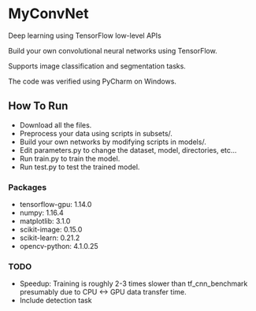 # MyConvNet
  Deep learning using TensorFlow low-level APIs

  Build your own convolutional neural networks using TensorFlow.
  
  Supports image classification and segmentation tasks.
  
  The code was verified using PyCharm on Windows.

## How To Run
- Download all the files.
- Preprocess your data using scripts in subsets/.
- Build your own networks by modifying scripts in models/.
- Edit parameters.py to change the dataset, model, directories, etc...
- Run train.py to train the model.
- Run test.py to test the trained model.

### Packages
- tensorflow-gpu: 1.14.0
- numpy: 1.16.4
- matplotlib: 3.1.0
- scikit-image: 0.15.0
- scikit-learn: 0.21.2
- opencv-python: 4.1.0.25

### TODO
- Speedup: Training is roughly 2-3 times slower than tf_cnn_benchmark presumably due to CPU <-> GPU data transfer time.
- Include detection task
